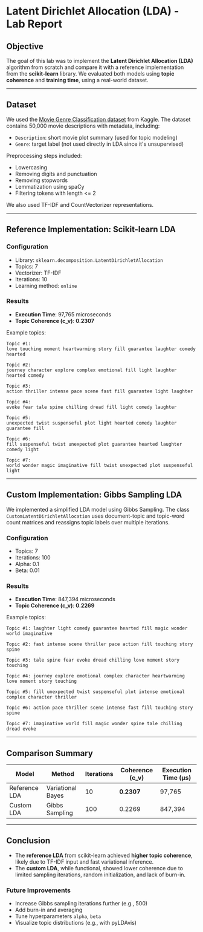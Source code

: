 # Latent Dirichlet Allocation (LDA) - Lab Report

## Objective

The goal of this lab was to implement the **Latent Dirichlet Allocation (LDA)** algorithm from scratch and compare it with a reference implementation from the **scikit-learn** library. We evaluated both models using **topic coherence** and **training time**, using a real-world dataset.

---

## Dataset

We used the [Movie Genre Classification dataset](https://www.kaggle.com/datasets/therohithanand/movie-genre-classification) from Kaggle. The dataset contains 50,000 movie descriptions with metadata, including:

- `Description`: short movie plot summary (used for topic modeling)
- `Genre`: target label (not used directly in LDA since it's unsupervised)

Preprocessing steps included:

- Lowercasing
- Removing digits and punctuation
- Removing stopwords
- Lemmatization using spaCy
- Filtering tokens with length <= 2

We also used TF-IDF and CountVectorizer representations.

---

## Reference Implementation: Scikit-learn LDA

### Configuration

- Library: `sklearn.decomposition.LatentDirichletAllocation`
- Topics: 7
- Vectorizer: TF-IDF
- Iterations: 10
- Learning method: `online`

### Results

- **Execution Time**: 97,765 microseconds
- **Topic Coherence (c_v)**: **0.2307**

Example topics:

```
Topic #1:
love touching moment heartwarming story fill guarantee laughter comedy hearted

Topic #2:
journey character explore complex emotional fill light laughter hearted comedy

Topic #3:
action thriller intense pace scene fast fill guarantee light laughter

Topic #4:
evoke fear tale spine chilling dread fill light comedy laughter

Topic #5:
unexpected twist suspenseful plot light hearted comedy laughter guarantee fill

Topic #6:
fill suspenseful twist unexpected plot guarantee hearted laughter comedy light

Topic #7:
world wonder magic imaginative fill twist unexpected plot suspenseful light
```

---

## Custom Implementation: Gibbs Sampling LDA

We implemented a simplified LDA model using Gibbs Sampling. The class `CustomLatentDirichletAllocation` uses document-topic and topic-word count matrices and reassigns topic labels over multiple iterations.

### Configuration

- Topics: 7
- Iterations: 100
- Alpha: 0.1
- Beta: 0.01

### Results

- **Execution Time**: 847,394 microseconds
- **Topic Coherence (c_v)**: **0.2269**

Example topics:

```
Topic #1: laughter light comedy guarantee hearted fill magic wonder world imaginative

Topic #2: fast intense scene thriller pace action fill touching story spine

Topic #3: tale spine fear evoke dread chilling love moment story touching

Topic #4: journey explore emotional complex character heartwarming love moment story touching

Topic #5: fill unexpected twist suspenseful plot intense emotional complex character thriller

Topic #6: action pace thriller scene intense fast fill touching story spine

Topic #7: imaginative world fill magic wonder spine tale chilling dread evoke
```

---

## Comparison Summary

| Model         | Method            | Iterations | Coherence (c_v) | Execution Time (μs) |
| ------------- | ----------------- | ---------- | --------------- | ------------------- |
| Reference LDA | Variational Bayes | 10         | **0.2307**      | 97,765              |
| Custom LDA    | Gibbs Sampling    | 100        | 0.2269          | 847,394             |

---

## Conclusion

- The **reference LDA** from scikit-learn achieved **higher topic coherence**, likely due to TF-IDF input and fast variational inference.
- The **custom LDA**, while functional, showed lower coherence due to limited sampling iterations, random initialization, and lack of burn-in.

### Future Improvements

- Increase Gibbs sampling iterations further (e.g., 500)
- Add burn-in and averaging
- Tune hyperparameters `alpha`, `beta`
- Visualize topic distributions (e.g., with pyLDAvis)
